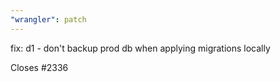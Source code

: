 ```yaml
---
"wrangler": patch
---
```


fix: d1 - don't backup prod db when applying migrations locally

Closes #2336
